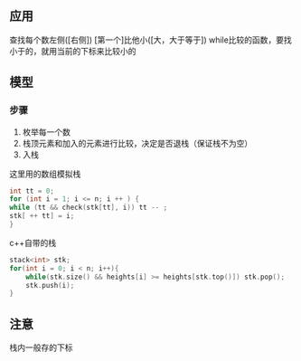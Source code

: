 ## 应用
查找每个数左侧([右侧]) [第一个]比他小([大，大于等于])
while比较的函数，要找小于的，就用当前的下标来比较小的

## 模型
### 步骤
1. 枚举每一个数
2. 栈顶元素和加入的元素进行比较，决定是否退栈（保证栈不为空）
3. 入栈

这里用的数组模拟栈
```c++
int tt = 0; 
for (int i = 1; i <= n; i ++ ) {
while (tt && check(stk[tt], i)) tt -- ; 
stk[ ++ tt] = i; 
}
```
c++自带的栈
```c++
stack<int> stk;
for(int i = 0; i < n; i++){
	while(stk.size() && heights[i] >= heights[stk.top()]) stk.pop();
	stk.push(i);
}
```
## 注意
栈内一般存的下标

